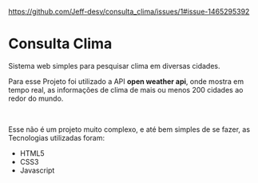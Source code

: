 https://github.com/Jeff-desv/consulta_clima/issues/1#issue-1465295392
<br>
<h1>Consulta Clima</h1>

<p> 
  Sistema web simples para pesquisar clima em diversas cidades. 
</p>

<p>
  Para esse Projeto foi utilizado a API <strong>open weather api</strong>, onde mostra em tempo real,
  as informações de clima de mais ou menos 200 cidades ao redor do mundo.
</p>
<br>
<p>
  Esse não é um projeto muito complexo, e até bem simples de se fazer, as Tecnologias utilizadas foram:
  <ul>
    <li>HTML5</li>
    <li>CSS3</li>
    <li>Javascript</li>
  </ul>
</p> 

